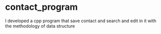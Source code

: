 # contact_program
I developed a cpp program that save contact and search and edit in it with the methodology of data structure  
